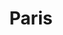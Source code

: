 ---
weight: 9
images:
- https://cdn.myportfolio.com/bc033a10-b5ec-4733-9dd3-33de859b88a8/6b6cb409-78e4-4ac3-b459-532b984d9dbd_rw_600.jpg?h=f1575b9d4ad981e49af9268e7a6b99c4
title: Paris
tags:
- paris
- archive
---